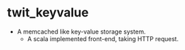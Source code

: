 twit_keyvalue
=============

- A memcached like key-value storage system.
	- A scala implemented front-end, taking HTTP request. 
